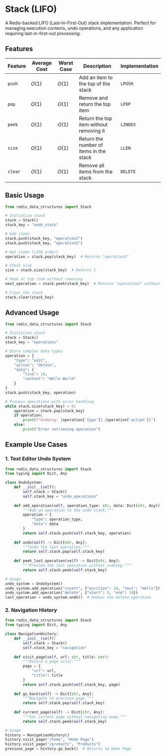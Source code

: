 # Stack (LIFO)

A Redis-backed LIFO (Last-In-First-Out) stack implementation. Perfect for managing execution contexts, undo operations, and any application requiring last-in-first-out processing.

## Features

| Feature | Average Cost | Worst Case | Description | Implementation |
| --- | --- | --- | --- | --- |
| `push` | $O(1)$ | $O(1)$ | Add an item to the top of the stack | `LPUSH` |
| `pop` | $O(1)$ | $O(1)$ | Remove and return the top item | `LPOP` |
| `peek` | $O(1)$ | $O(1)$ | Return the top item without removing it | `LINDEX` |
| `size` | $O(1)$ | $O(1)$ | Return the number of items in the stack | `LLEN` |
| `clear` | $O(1)$ | $O(1)$ | Remove all items from the stack | `DELETE` |

## Basic Usage

```python
from redis_data_structures import Stack

# Initialize stack
stack = Stack()
stack_key = "undo_stack"

# Add items
stack.push(stack_key, "operation1")
stack.push(stack_key, "operation2")

# Get items (LIFO order)
operation = stack.pop(stack_key)  # Returns "operation2"

# Check size
size = stack.size(stack_key)  # Returns 1

# Peek at top item without removing
next_operation = stack.peek(stack_key)  # Returns "operation1" without removing it

# Clear the stack
stack.clear(stack_key)
```

## Advanced Usage

```python
from redis_data_structures import Stack

# Initialize stack
stack = Stack()
stack_key = "operations"

# Store complex data types
operation = {
    "type": "edit",
    "action": "delete",
    "data": {
        "line": 10,
        "content": "Hello World"
    }
}
stack.push(stack_key, operation)

# Process operations with error handling
while stack.size(stack_key) > 0:
    operation = stack.pop(stack_key)
    if operation:
        print(f"Undoing: {operation['type']}_{operation['action']}")
    else:
        print("Error retrieving operation")
```

## Example Use Cases

### 1. Text Editor Undo System

```python
from redis_data_structures import Stack
from typing import Dict, Any

class UndoSystem:
    def __init__(self):
        self.stack = Stack()
        self.stack_key = "undo_operations"
    
    def add_operation(self, operation_type: str, data: Dict[str, Any]):
        """Add an operation to the undo stack."""
        operation = {
            "type": operation_type,
            "data": data
        }
        return self.stack.push(self.stack_key, operation)
    
    def undo(self) -> Dict[str, Any]:
        """Undo the last operation."""
        return self.stack.pop(self.stack_key)
    
    def peek_last_operation(self) -> Dict[str, Any]:
        """Preview the last operation without undoing."""
        return self.stack.peek(self.stack_key)

# Usage
undo_system = UndoSystem()
undo_system.add_operation("insert", {"position": 10, "text": "Hello"})
undo_system.add_operation("delete", {"start": 5, "end": 10})
last_operation = undo_system.undo()  # Undoes the delete operation
```

### 2. Navigation History

```python
from redis_data_structures import Stack
from typing import Dict, Any

class NavigationHistory:
    def __init__(self):
        self.stack = Stack()
        self.stack_key = "navigation"
    
    def visit_page(self, url: str, title: str):
        """Record a page visit."""
        page = {
            "url": url,
            "title": title
        }
        return self.stack.push(self.stack_key, page)
    
    def go_back(self) -> Dict[str, Any]:
        """Navigate to previous page."""
        return self.stack.pop(self.stack_key)
    
    def current_page(self) -> Dict[str, Any]:
        """Get current page without navigating away."""
        return self.stack.peek(self.stack_key)

# Usage
history = NavigationHistory()
history.visit_page("/home", "Home Page")
history.visit_page("/products", "Products")
previous_page = history.go_back()  # Returns to Home Page
```
